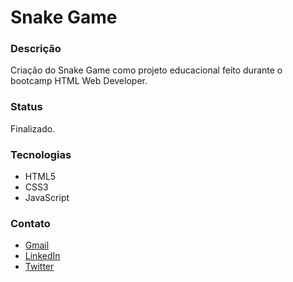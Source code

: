 # Snake Game

### Descrição
Criação do Snake Game como projeto educacional feito durante o bootcamp HTML Web Developer.

### Status
Finalizado.

### Tecnologias
- HTML5
- CSS3
- JavaScript

### Contato
- [Gmail](mailto:hewertonfm@gmail.com)
- [LinkedIn](https://www.linkedin.com/in/hewmoreira)
- [Twitter](https://www.twitter.com/hewmoreira)
